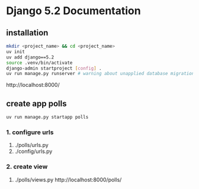 # Django 5.2 Documentation

## installation
```sh
mkdir <project_name> && cd <project_name>
uv init
uv add django==5.2
source .venv/bin/activate
django-admin startproject [config] .
uv run manage.py runserver # warning about unapplied database migrations
```
http://localhost:8000/

## create app polls
```sh
uv run manage.py startapp polls
```
### 1. configure urls
1. ./polls/urls.py
2. ./config/urls.py
### 2. create view
1. ./polls/views.py
http://localhost:8000/polls/ 